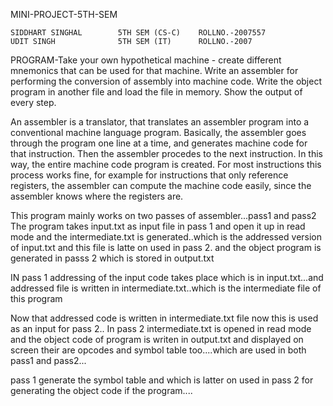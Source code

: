 MINI-PROJECT-5TH-SEM

    SIDDHART SINGHAL        5TH SEM (CS-C)    ROLLNO.-2007557
    UDIT SINGH              5TH SEM (IT)      ROLLNO.-2007

PROGRAM-Take your own hypothetical machine - create different mnemonics that can be used for that machine. Write an assembler for performing the conversion of assembly into machine code. Write the object program in another file and load the file in memory. Show the output of every step. 

An assembler is a translator, that translates an assembler program into a conventional machine language program. Basically, the assembler goes through the program one line at a time, and generates machine code for that instruction. Then the assembler procedes to the next instruction. In this way, the entire machine code program is created. For most instructions this process works fine, for example for instructions that only reference registers, the assembler can compute the machine code easily, since the assembler knows where the registers are.



This program mainly works on two passes of assembler...pass1 and pass2
The program takes input.txt as input file in pass 1 and open it up in read mode and the intermediate.txt is  generated..which is the addressed version of input.txt and this file is latte on used in pass 2. and the object program is generated in passs 2 which is stored in output.txt

IN pass 1 addressing of the input code takes place which is in input.txt...and addressed file is written in intermediate.txt..which is the intermediate file of this program

Now that addressed code is written in intermediate.txt file now this  is used as an input for pass 2..
In pass 2 intermediate.txt is opened in read mode and the object code of program is writen in output.txt and displayed on screen
their are opcodes and symbol table too....which are used in both pass1 and pass2...

pass 1 generate the symbol table and which is latter on used in pass 2 for generating the object code if the program....




